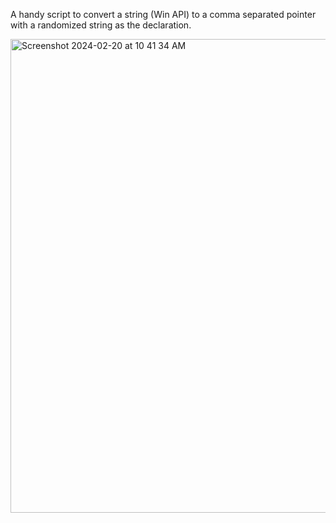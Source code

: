A handy script to convert a string (Win API) to a comma separated pointer with a randomized string as the declaration.

<img width="758" alt="Screenshot 2024-02-20 at 10 41 34 AM" src="https://github.com/assume-breach/Helpful-Scripts/assets/76174163/63a988c8-c686-4eed-83cb-9923e648b4d7">
